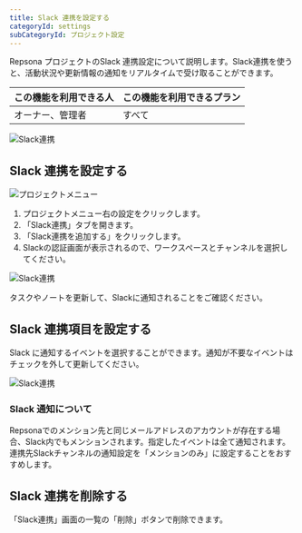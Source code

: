 ```yaml
---
title: Slack 連携を設定する
categoryId: settings
subCategoryId: プロジェクト設定
---
```


Repsona プロジェクトのSlack 連携設定について説明します。Slack連携を使うと、活動状況や更新情報の通知をリアルタイムで受け取ることができます。

|この機能を利用できる人|この機能を利用できるプラン|
|---|---|
|オーナー、管理者|すべて|

![Slack連携](/images/slack-integration/1.png)

## Slack 連携を設定する

![プロジェクトメニュー](/images/help/project-menu.ja.png)

1. プロジェクトメニュー右の設定をクリックします。
2. 「Slack連携」タブを開きます。
3. 「Slack連携を追加する」をクリックします。
4. Slackの認証画面が表示されるので、ワークスペースとチャンネルを選択してください。

![Slack連携](/images/slack-integration/3-ja.png)

タスクやノートを更新して、Slackに通知されることをご確認ください。

## Slack 連携項目を設定する

Slack に通知するイベントを選択することができます。通知が不要なイベントはチェックを外して更新してください。

![Slack連携](/images/slack-integration/4-ja.png)

### Slack 通知について

Repsonaでのメンション先と同じメールアドレスのアカウントが存在する場合、Slack内でもメンションされます。指定したイベントは全て通知されます。連携先Slackチャンネルの通知設定を「メンションのみ」に設定することをおすすめします。

## Slack 連携を削除する

「Slack連携」画面の一覧の「削除」ボタンで削除できます。
